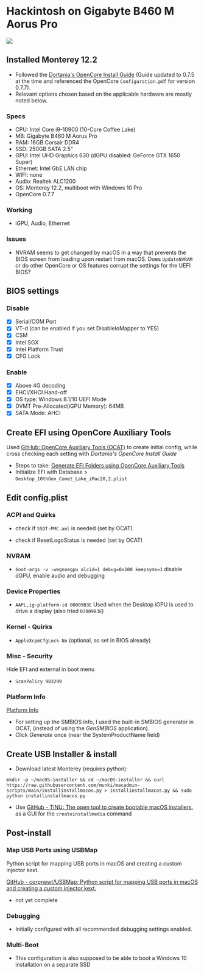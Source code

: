# Hackintosh on Gigabyte B460 M Aorus Pro

![](Monterey_Hackintosh_B460M_Screenshot.png)

## Installed Monterey 12.2

- Followed the [Dortania's OpenCore Install Guide](https://dortania.github.io/OpenCore-Install-Guide/) (Guide updated to 0.7.5 at the time and referenced the OpenCore `Configuration.pdf` for version 0.7.7).
- Relevant options chosen based on the applicable hardware are mostly noted below.

### Specs

* CPU: Intel Core i9-10900 (10-Core Coffee Lake)
* MB: Gigabyte B460 M Aorus Pro
* RAM: 16GB Corsair DDR4
* SSD: 250GB SATA 2.5"
* GPU: Intel UHD Graphics 630 (dGPU disabled: GeForce GTX 1650 Super)
* Ethernet: Intel GbE LAN chip
* WIFI: none
* Audio: Realtek ALC1200
* OS: Monterey 12.2, multiboot with Windows 10 Pro
* OpenCore 0.7.7

### Working

- iGPU, Audio, Ethernet

### Issues

- NVRAM seems to get changed by macOS in a way that prevents the BIOS screen from loading upon restart from macOS. Does `UpdateNVRAM` or do other OpenCore or OS features corrupt the settings for the UEFI BIOS?

## BIOS settings

### Disable

- [x] Serial/COM Port
- [x] VT-d (can be enabled if you set DisableIoMapper to YES)
- [x] CSM
- [x] Intel SGX
- [x] Intel Platform Trust
- [x] CFG Lock

### Enable

- [x] Above 4G decoding
- [x] EHCI/XHCI Hand-off
- [x] OS type: Windows 8.1/10 UEFI Mode
- [x] DVMT Pre-Allocated(iGPU Memory): 64MB
- [x] SATA Mode: AHCI

## Create EFI using OpenCore Auxiliary Tools

Used [GitHub: OpenCore Auxiliary Tools (OCAT)](https://github.com/ic005k/QtOpenCoreConfig) to create initial config, while cross checking each setting with *Dortania's OpenCore Install Guide* 

- Steps to take: [Generate EFI Folders using OpenCore Auxiliary Tools](https://github.com/5T33Z0/OC-Little-Translated/tree/main/F_Desktop_EFIs#generate-efi-folders-using-opencore-auxiliary-tools)
- Initialize EFI with Database > `Desktop_10thGen_Comet_Lake_iMac20,2.plist`

## Edit config.plist

### ACPI and Quirks

- check if `SSDT-PMC.aml` is needed (set by OCAT)

- check if ResetLogoStatus is needed (set by OCAT)

### NVRAM

- `boot-args -v -wegnoegpu alcid=1 debug=0x100 keepsyms=1` disable dGPU, enable audio and debugging

### Device Properties

- `AAPL,ig-platform-id 00009B3E` Used when the Desktop iGPU is used to drive a display (also tried `07009B3E`)

### Kernel - Quirks

- `AppleXcpmCfgLock No` (optional, as set in BIOS already)

### Misc - Security

Hide EFI and external in boot menu

- `ScanPolicy 983299`

### Platform Info

[Platform Info](https://dortania.github.io/OpenCore-Install-Guide/config.plist/comet-lake.html#platforminfo)

- For setting up the SMBIOS info, I used the built-in SMBIOS generator in OCAT, (instead of using the *GenSMBIOS* application).
- Click *Generate* once (near the SystemProductName field)

## Create USB Installer & install

- Download latest Monterey (requires python):

```
mkdir -p ~/macOS-installer && cd ~/macOS-installer && curl https://raw.githubusercontent.com/munki/macadmin-scripts/main/installinstallmacos.py > installinstallmacos.py && sudo python installinstallmacos.py
```

- Use [GitHub - TINU: The open tool to create bootable macOS installers.](https://github.com/ITzTravelInTime/TINU) as a GUI for the `createinstallmedia` command

## Post-install

### Map USB Ports using USBMap

Python script for mapping USB ports in macOS and creating a custom injector kext.

[GitHub - corpnewt/USBMap: Python script for mapping USB ports in macOS and creating a custom injector kext.](https://github.com/corpnewt/USBMap)

- not yet complete

### Debugging

- Initially configured with all recommended debugging settings enabled.

### Multi-Boot

- This configuration is also supposed to be able to boot a Windows 10 installation on a separate SSD
